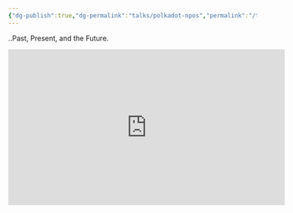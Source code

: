 ```yaml
---
{"dg-publish":true,"dg-permalink":"talks/polkadot-npos","permalink":"/talks/polkadot-npos/","created":"2023-08-28T15:03:35.000+02:00","updated":"2024-11-06T18:34:38.989+01:00"}
---
```


..Past, Present, and the Future.

<iframe width="560" height="315" src="https://www.youtube.com/embed/OZpQ2FouDOU" title="YouTube video player"
	frameborder="0" allow="accelerometer; autoplay; clipboard-write; encrypted-media; gyroscope; picture-in-picture"
	allowfullscreen></iframe>
